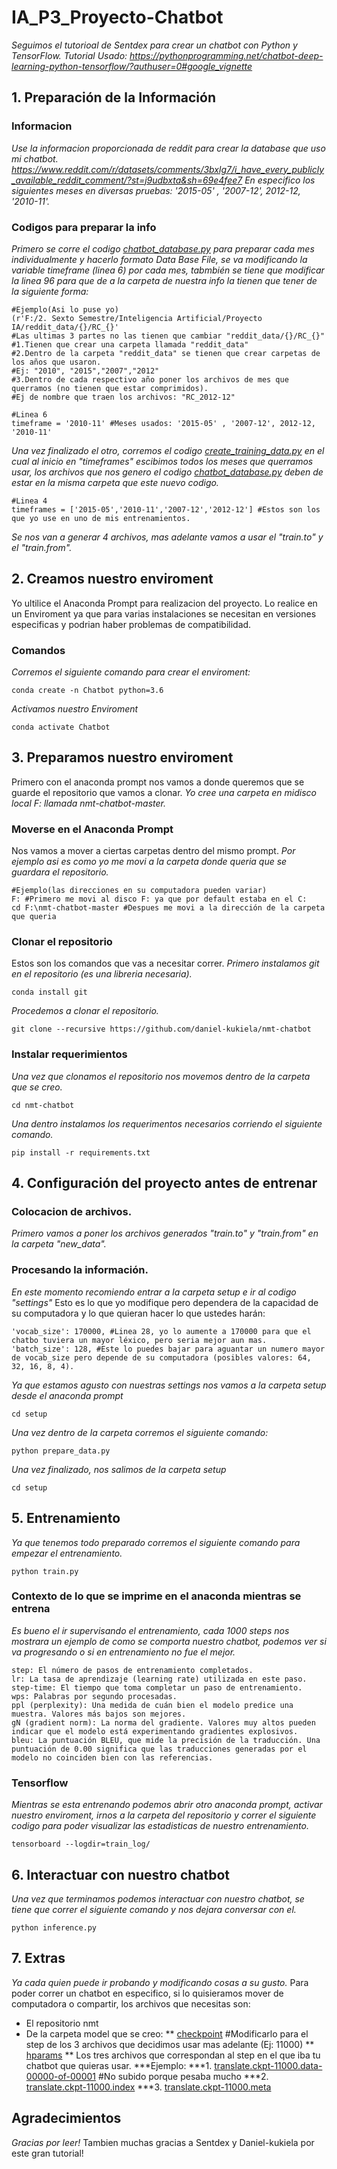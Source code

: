 # IA_P3_Proyecto-Chatbot
_Seguimos el tutorioal de Sentdex para crear un chatbot con Python y TensorFlow._
_Tutorial Usado: https://pythonprogramming.net/chatbot-deep-learning-python-tensorflow/?authuser=0#google_vignette_

## 1. Preparación de la Información
### Informacion
_Use la informacion proporcionada de reddit para crear la database que uso mi chatbot._
_https://www.reddit.com/r/datasets/comments/3bxlg7/i_have_every_publicly_available_reddit_comment/?st=j9udbxta&sh=69e4fee7_
_En especifico los siguientes meses en diversas pruebas: '2015-05' , '2007-12', 2012-12, '2010-11'._
### Codigos para preparar la info
_Primero se corre el codigo [chatbot_database.py](https://github.com/AlejandraRG57/IA_P3_Proyecto-Chatbot/blob/main/chatbot_database.py) para preparar cada mes individualmente y hacerlo formato Data Base File, se va modificando la variable timeframe (linea 6) por cada mes, tabmbién se tiene que modificar la linea 96 para que de a la carpeta de nuestra info la tienen que tener de la siguiente forma:_
```
#Ejemplo(Asi lo puse yo)
(r'F:/2. Sexto Semestre/Inteligencia Artificial/Proyecto IA/reddit_data/{}/RC_{}'
#Las ultimas 3 partes no las tienen que cambiar "reddit_data/{}/RC_{}"
#1.Tienen que crear una carpeta llamada "reddit_data"
#2.Dentro de la carpeta "reddit_data" se tienen que crear carpetas de los años que usaron.
#Ej: "2010", "2015","2007","2012"
#3.Dentro de cada respectivo año poner los archivos de mes que querramos (no tienen que estar comprimidos).
#Ej de nombre que traen los archivos: "RC_2012-12"
```
```
#Linea 6
timeframe = '2010-11' #Meses usados: '2015-05' , '2007-12', 2012-12, '2010-11'
```
_Una vez finalizado el otro, corremos el codigo [create_training_data.py](https://github.com/AlejandraRG57/IA_P3_Proyecto-Chatbot/blob/main/create_training_data.py) en el cual al inicio en "timeframes" escibimos todos los meses que querramos usar, los archivos que nos genero el codigo [chatbot_database.py](https://github.com/AlejandraRG57/IA_P3_Proyecto-Chatbot/blob/main/chatbot_database.py) deben de estar en la misma carpeta que este nuevo codigo._
```
#Linea 4
timeframes = ['2015-05','2010-11','2007-12','2012-12'] #Estos son los que yo use en uno de mis entrenamientos.
```
_Se nos van a generar 4 archivos, mas adelante vamos a usar el "train.to" y el "train.from"._
## 2. Creamos nuestro enviroment
Yo ultilice el Anaconda Prompt para realizacion del proyecto. Lo realice en un Enviroment ya que para varias instalaciones se necesitan en versiones especificas y podrian haber problemas de compatibilidad.
### Comandos
_Corremos el siguiente comando para crear el enviroment:_
```
conda create -n Chatbot python=3.6 
```
_Activamos nuestro Enviroment_
```
conda activate Chatbot
```
## 3. Preparamos nuestro enviroment
Primero con el anaconda prompt nos vamos a donde queremos que se guarde el repositorio que vamos a clonar.
_Yo cree una carpeta en midisco local F: llamada nmt-chatbot-master._
### Moverse en el Anaconda Prompt
Nos vamos a mover a ciertas carpetas dentro del mismo prompt.
_Por ejemplo asi es como yo me movi a la carpeta donde queria que se guardara el repositorio._
```
#Ejemplo(las direcciones en su computadora pueden variar)
F: #Primero me movi al disco F: ya que por default estaba en el C:
cd F:\nmt-chatbot-master #Despues me movi a la dirección de la carpeta que queria
```
### Clonar el repositorio
Estos son los comandos que vas a necesitar correr.
_Primero instalamos git en el repositorio (es una libreria necesaria)._
```
conda install git
```
_Procedemos a clonar el repositorio._
```
git clone --recursive https://github.com/daniel-kukiela/nmt-chatbot
```
### Instalar requerimientos
_Una vez que clonamos el repositorio nos movemos dentro de la carpeta que se creo._
```
cd nmt-chatbot
```
_Una dentro instalamos los requerimentos necesarios corriendo el siguiente comando._
```
pip install -r requirements.txt
```

## 4. Configuración del proyecto antes de entrenar
### Colocacion de archivos.
_Primero vamos a poner los archivos generados "train.to" y "train.from" en la carpeta "new_data"._

### Procesando la información.
_En este momento recomiendo entrar a la carpeta setup e ir al codigo "settings"_
Esto es lo que yo modifique pero dependera de la capacidad de su computadora y lo que quieran hacer lo que ustedes harán:
```
'vocab_size': 170000, #Linea 28, yo lo aumente a 170000 para que el chatbo tuviera un mayor léxico, pero seria mejor aun mas.
'batch_size': 128, #Este lo puedes bajar para aguantar un numero mayor de vocab_size pero depende de su computadora (posibles valores: 64, 32, 16, 8, 4).
```
_Ya que estamos agusto con nuestras settings nos vamos a la carpeta setup desde el anaconda prompt_
```
cd setup
```
_Una vez dentro de la carpeta corremos el siguiente comando:_
```
python prepare_data.py
```
_Una vez finalizado, nos salimos de la carpeta setup_
```
cd setup
```
## 5. Entrenamiento
_Ya que tenemos todo preparado corremos el siguiente comando para empezar el entrenamiento._
```
python train.py
```
### Contexto de lo que se imprime en el anaconda mientras se entrena
_Es bueno el ir supervisando el entrenamiento, cada 1000 steps nos mostrara un ejemplo de como se comporta nuestro chatbot, podemos ver si va progresando o si en entrenamiento no fue el mejor._
```
step: El número de pasos de entrenamiento completados.
lr: La tasa de aprendizaje (learning rate) utilizada en este paso.
step-time: El tiempo que toma completar un paso de entrenamiento.
wps: Palabras por segundo procesadas.
ppl (perplexity): Una medida de cuán bien el modelo predice una muestra. Valores más bajos son mejores.
gN (gradient norm): La norma del gradiente. Valores muy altos pueden indicar que el modelo está experimentando gradientes explosivos.
bleu: La puntuación BLEU, que mide la precisión de la traducción. Una puntuación de 0.00 significa que las traducciones generadas por el modelo no coinciden bien con las referencias.
```
### Tensorflow
_Mientras se esta entrenando podemos abrir otro anaconda prompt, activar nuestro enviroment, irnos a la carpeta del repositorio y correr el siguiente codigo para poder visualizar las estadisticas de nuestro entrenamiento._
```
tensorboard --logdir=train_log/
```
## 6. Interactuar con nuestro chatbot
_Una vez que terminamos podemos interactuar con nuestro chatbot, se tiene que correr el siguiente comando y nos dejara conversar con el._
```
python inference.py
```

## 7. Extras
_Ya cada quien puede ir probando y modificando cosas a su gusto._
Para poder correr un chatbot en especifico, si lo quisieramos mover de computadora o compartir, los archivos que necesitas son:
* El repositorio nmt
* De la carpeta model que se creo:
** [checkpoint](https://github.com/AlejandraRG57/IA_P3_Proyecto-Chatbot/blob/main/checkpoint) #Modificarlo para el step de los 3 archivos que decidimos usar mas adelante (Ej: 11000)
** [hparams](https://github.com/AlejandraRG57/IA_P3_Proyecto-Chatbot/blob/main/hparams)
** Los tres archivos que correspondan al step en el que iba tu chatbot que quieras usar.
***Ejemplo:
***1. [translate.ckpt-11000.data-00000-of-00001]()  #No subido porque pesaba mucho
***2. [translate.ckpt-11000.index](https://github.com/AlejandraRG57/IA_P3_Proyecto-Chatbot/blob/main/translate.ckpt-11000.index)
***3. [translate.ckpt-11000.meta](https://github.com/AlejandraRG57/IA_P3_Proyecto-Chatbot/blob/main/translate.ckpt-11000.meta)

## Agradecimientos
_Gracias por leer!_
Tambien muchas gracias a Sentdex y Daniel-kukiela por este gran tutorial!

